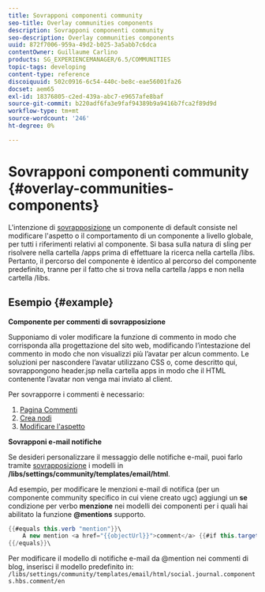 ```yaml
---
title: Sovrapponi componenti community
seo-title: Overlay communities components
description: Sovrapponi componenti community
seo-description: Overlay communities components
uuid: 872f7006-959a-49d2-b025-3a5abb7c6dca
contentOwner: Guillaume Carlino
products: SG_EXPERIENCEMANAGER/6.5/COMMUNITIES
topic-tags: developing
content-type: reference
discoiquuid: 502c0916-6c54-440c-be8c-eae56001fa26
docset: aem65
exl-id: 18376805-c2ed-439a-abc7-e9657afe8baf
source-git-commit: b220adf6fa3e9faf94389b9a9416b7fca2f89d9d
workflow-type: tm+mt
source-wordcount: '246'
ht-degree: 0%

---
```


# Sovrapponi componenti community {#overlay-communities-components}

L&#39;intenzione di [sovrapposizione](/help/communities/client-customize.md#overlays) un componente di default consiste nel modificare l&#39;aspetto o il comportamento di un componente a livello globale, per tutti i riferimenti relativi al componente. Si basa sulla natura di sling per risolvere nella cartella /apps prima di effettuare la ricerca nella cartella /libs. Pertanto, il percorso del componente è identico al percorso del componente predefinito, tranne per il fatto che si trova nella cartella /apps e non nella cartella /libs.

## Esempio {#example}

**Componente per commenti di sovrapposizione**

Supponiamo di voler modificare la funzione di commento in modo che corrisponda alla progettazione del sito web, modificando l’intestazione del commento in modo che non visualizzi più l’avatar per alcun commento. Le soluzioni per nascondere l’avatar utilizzano CSS o, come descritto qui, sovrappongono header.jsp nella cartella apps in modo che il HTML contenente l’avatar non venga mai inviato al client.

Per sovrapporre i commenti è necessario:

1. [Pagina Commenti](/help/communities/overlay-create-comments-page.md)
1. [Crea nodi](/help/communities/overlay-create-nodes.md)
1. [Modificare l&#39;aspetto](/help/communities/overlay-alter-appearance.md)

**Sovrapponi e-mail notifiche**

Se desideri personalizzare il messaggio delle notifiche e-mail, puoi farlo tramite [sovrapposizione](/help/communities/client-customize.md#overlays) i modelli in **/libs/settings/community/templates/email/html**.

Ad esempio, per modificare le menzioni e-mail di notifica (per un componente community specifico in cui viene creato ugc) aggiungi un **se** condizione per verbo **menzione** nei modelli dei componenti per i quali hai abilitato la funzione **@mentions** supporto.

```java
{{#equals this.verb "mention"}}\
    A new mention <a href="{{objectUrl}}">comment</a> {{#if this.target.properties.[jcr:title]}}to the article "{{{target.displayName}}}" {{/if}}was added by {{{user.name}}} on {{dateUtil this.published format="EEE, d MMM yyyy HH:mm:ss z"}}.\n \
{{/equals}}\
```

Per modificare il modello di notifiche e-mail da @mention nei commenti di blog, inserisci il modello predefinito in: `/libs/settings/community/templates/email/html/social.journal.components.hbs.comment/en`
